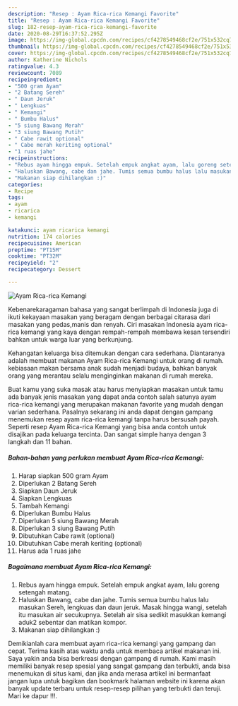 ```yaml
---
description: "Resep : Ayam Rica-rica Kemangi Favorite"
title: "Resep : Ayam Rica-rica Kemangi Favorite"
slug: 182-resep-ayam-rica-rica-kemangi-favorite
date: 2020-08-29T16:37:52.295Z
image: https://img-global.cpcdn.com/recipes/cf4278549468cf2e/751x532cq70/ayam-rica-rica-kemangi-foto-resep-utama.jpg
thumbnail: https://img-global.cpcdn.com/recipes/cf4278549468cf2e/751x532cq70/ayam-rica-rica-kemangi-foto-resep-utama.jpg
cover: https://img-global.cpcdn.com/recipes/cf4278549468cf2e/751x532cq70/ayam-rica-rica-kemangi-foto-resep-utama.jpg
author: Katherine Nichols
ratingvalue: 4.3
reviewcount: 7089
recipeingredient:
- "500 gram Ayam"
- "2 Batang Sereh"
- " Daun Jeruk"
- " Lengkuas"
- " Kemangi"
- " Bumbu Halus"
- "5 siung Bawang Merah"
- "3 siung Bawang Putih"
- " Cabe rawit optional"
- " Cabe merah keriting optional"
- "1 ruas jahe"
recipeinstructions:
- "Rebus ayam hingga empuk. Setelah empuk angkat ayam, lalu goreng setengah matang."
- "Haluskan Bawang, cabe dan jahe. Tumis semua bumbu halus lalu masukan Sereh, lengkuas dan daun jeruk. Masak hingga wangi, setelah itu masukan air secukupnya. Setelah air sisa sedikit masukkan kemangi aduk2 sebentar dan matikan kompor."
- "Makanan siap dihilangkan :)"
categories:
- Recipe
tags:
- ayam
- ricarica
- kemangi

katakunci: ayam ricarica kemangi 
nutrition: 174 calories
recipecuisine: American
preptime: "PT15M"
cooktime: "PT32M"
recipeyield: "2"
recipecategory: Dessert

---
```



![Ayam Rica-rica Kemangi](https://img-global.cpcdn.com/recipes/cf4278549468cf2e/751x532cq70/ayam-rica-rica-kemangi-foto-resep-utama.jpg)

Kebenarekaragaman bahasa yang sangat berlimpah di Indonesia juga di ikuti kekayaan masakan yang beragam dengan berbagai citarasa dari masakan yang pedas,manis dan renyah. Ciri masakan Indonesia ayam rica-rica kemangi yang kaya dengan rempah-rempah membawa kesan tersendiri bahkan untuk warga luar yang berkunjung.




Kehangatan keluarga bisa ditemukan dengan cara sederhana. Diantaranya adalah membuat makanan Ayam Rica-rica Kemangi untuk orang di rumah. kebiasaan makan bersama anak sudah menjadi budaya, bahkan banyak orang yang merantau selalu menginginkan makanan di rumah mereka.

Buat kamu yang suka masak atau harus menyiapkan masakan untuk tamu ada banyak jenis masakan yang dapat anda contoh salah satunya ayam rica-rica kemangi yang merupakan makanan favorite yang mudah dengan varian sederhana. Pasalnya sekarang ini anda dapat dengan gampang menemukan resep ayam rica-rica kemangi tanpa harus bersusah payah.
Seperti resep Ayam Rica-rica Kemangi yang bisa anda contoh untuk disajikan pada keluarga tercinta. Dan sangat simple hanya dengan 3 langkah dan 11 bahan.


<!--inarticleads1-->

##### Bahan-bahan yang perlukan membuat Ayam Rica-rica Kemangi:

1. Harap siapkan 500 gram Ayam
1. Diperlukan 2 Batang Sereh
1. Siapkan  Daun Jeruk
1. Siapkan  Lengkuas
1. Tambah  Kemangi
1. Diperlukan  Bumbu Halus
1. Diperlukan 5 siung Bawang Merah
1. Diperlukan 3 siung Bawang Putih
1. Dibutuhkan  Cabe rawit (optional)
1. Dibutuhkan  Cabe merah keriting (optional)
1. Harus ada 1 ruas jahe




<!--inarticleads2-->

##### Bagaimana membuat  Ayam Rica-rica Kemangi:

1. Rebus ayam hingga empuk. Setelah empuk angkat ayam, lalu goreng setengah matang.
1. Haluskan Bawang, cabe dan jahe. Tumis semua bumbu halus lalu masukan Sereh, lengkuas dan daun jeruk. Masak hingga wangi, setelah itu masukan air secukupnya. Setelah air sisa sedikit masukkan kemangi aduk2 sebentar dan matikan kompor.
1. Makanan siap dihilangkan :)




Demikianlah cara membuat ayam rica-rica kemangi yang gampang dan cepat. Terima kasih atas waktu anda untuk membaca artikel makanan ini. Saya yakin anda bisa berkreasi dengan gampang di rumah. Kami masih memiliki banyak resep spesial yang sangat gampang dan terbukti, anda bisa menemukan di situs kami, dan jika anda merasa artikel ini bermanfaat jangan lupa untuk bagikan dan bookmark halaman website ini karena akan banyak update terbaru untuk resep-resep pilihan yang terbukti dan teruji. Mari ke dapur !!!. 
